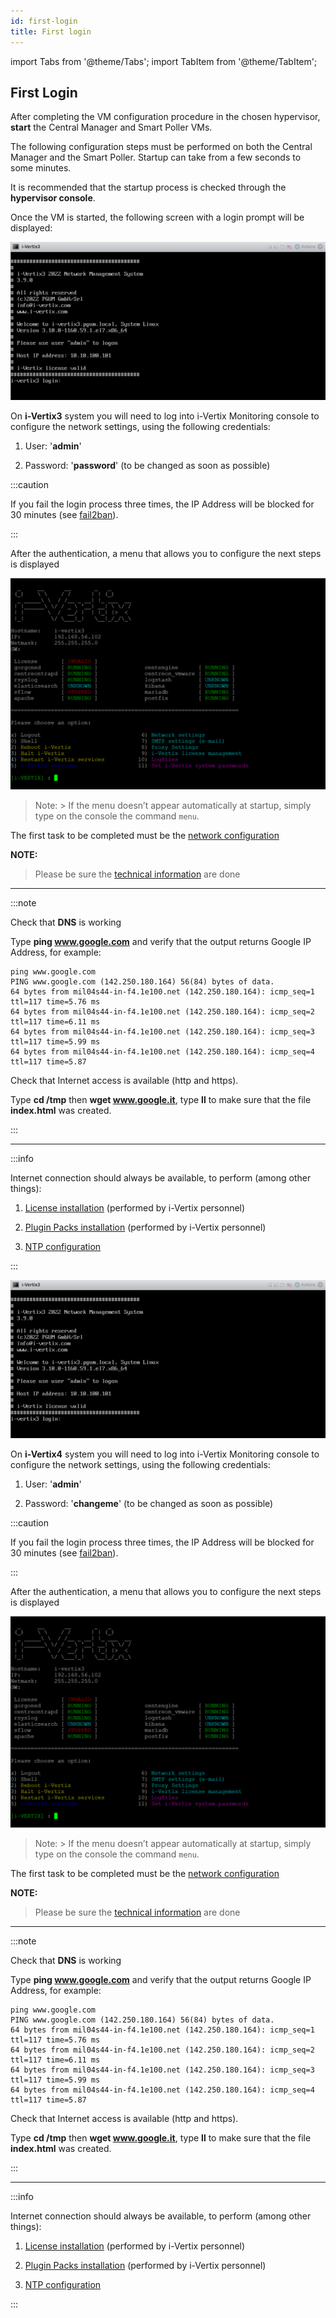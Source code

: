 ```yaml
---
id: first-login
title: First login
---
```


import Tabs from '@theme/Tabs';
import TabItem from '@theme/TabItem';

## First Login

After completing the VM configuration procedure in the chosen hypervisor, **start** the Central Manager and Smart Poller VMs.

The following configuration steps must be performed on both the Central Manager and the Smart Poller.
Startup can take from a few seconds to some minutes.

It is recommended that the startup process is checked through the **hypervisor console**.

Once the VM is started, the following screen with a login prompt will be displayed:

<Tabs>
<TabItem value="i-Vertix3" label="i-Vertix3" default>

![Login](../../assets/setup-startup-central-poller/first-login.png)

On **i-Vertix3** system you will need to log into i-Vertix Monitoring console to configure the network settings, using the following credentials:

1. User: '**admin**'

2. Password: '**password**' (to be changed as soon as possible)

:::caution

If you fail the login process three times, the IP Address will be blocked for 30 minutes (see [fail2ban](../../installation/security-aspects/fail2ban.md)).

:::

After the authentication, a menu that allows you to configure the next steps is displayed

![iVertix menu](../../assets/setup-startup-central-poller/ivertix-menu.png)

> Note:
    > If the menu doesn’t appear automatically at startup, simply type on the console the command ```menu```.

The first task to be completed must be the [network configuration](network-configuration.md)

**NOTE:**
> Please be sure the [technical information](../before-you-start/technical-information.md) are done

---

:::note

Check that **DNS** is working

Type **ping www.google.com** and verify that the output returns Google IP Address, for example:

```
ping www.google.com
PING www.google.com (142.250.180.164) 56(84) bytes of data.
64 bytes from mil04s44-in-f4.1e100.net (142.250.180.164): icmp_seq=1 ttl=117 time=5.76 ms
64 bytes from mil04s44-in-f4.1e100.net (142.250.180.164): icmp_seq=2 ttl=117 time=6.11 ms
64 bytes from mil04s44-in-f4.1e100.net (142.250.180.164): icmp_seq=3 ttl=117 time=5.99 ms
64 bytes from mil04s44-in-f4.1e100.net (142.250.180.164): icmp_seq=4 ttl=117 time=5.87
```


Check that Internet access is available (http and https).

Type **cd /tmp** then **wget www.google.it**, type **ll** to make sure that the file **index.html** was created.

:::

---

:::info

Internet connection should always be available, to perform (among other things):
1. [License installation](license.md) (performed by i-Vertix personnel)

2. [Plugin Packs installation](../../monitoring-resources/monitoring-basics/plugin-packs.md) (performed by i-Vertix personnel)

3. [NTP configuration](ntp-configuration.md)

:::

</TabItem>
<TabItem value="i-Vertix4" label="i-Vertix4">

![Login](../../assets/setup-startup-central-poller/first-login.png)

On **i-Vertix4** system you will need to log into i-Vertix Monitoring console to configure the network settings, using the following credentials:

1. User: '**admin**'

2. Password: '**changeme**' (to be changed as soon as possible)

</TabItem>
</Tabs>

:::caution

If you fail the login process three times, the IP Address will be blocked for 30 minutes (see [fail2ban](../../installation/security-aspects/fail2ban.md)).

:::

After the authentication, a menu that allows you to configure the next steps is displayed

![iVertix menu](../../assets/setup-startup-central-poller/ivertix-menu.png)

> Note:
    > If the menu doesn’t appear automatically at startup, simply type on the console the command ```menu```.

The first task to be completed must be the [network configuration](network-configuration.md)

**NOTE:**
> Please be sure the [technical information](../before-you-start/technical-information.md) are done

---

:::note

Check that **DNS** is working

Type **ping www.google.com** and verify that the output returns Google IP Address, for example:

```
ping www.google.com
PING www.google.com (142.250.180.164) 56(84) bytes of data.
64 bytes from mil04s44-in-f4.1e100.net (142.250.180.164): icmp_seq=1 ttl=117 time=5.76 ms
64 bytes from mil04s44-in-f4.1e100.net (142.250.180.164): icmp_seq=2 ttl=117 time=6.11 ms
64 bytes from mil04s44-in-f4.1e100.net (142.250.180.164): icmp_seq=3 ttl=117 time=5.99 ms
64 bytes from mil04s44-in-f4.1e100.net (142.250.180.164): icmp_seq=4 ttl=117 time=5.87
```


Check that Internet access is available (http and https).

Type **cd /tmp** then **wget www.google.it**, type **ll** to make sure that the file **index.html** was created.

:::

---

:::info

Internet connection should always be available, to perform (among other things):
1. [License installation](license.md) (performed by i-Vertix personnel)

2. [Plugin Packs installation](../../monitoring-resources/monitoring-basics/plugin-packs.md) (performed by i-Vertix personnel)

3. [NTP configuration](ntp-configuration.md)

:::
